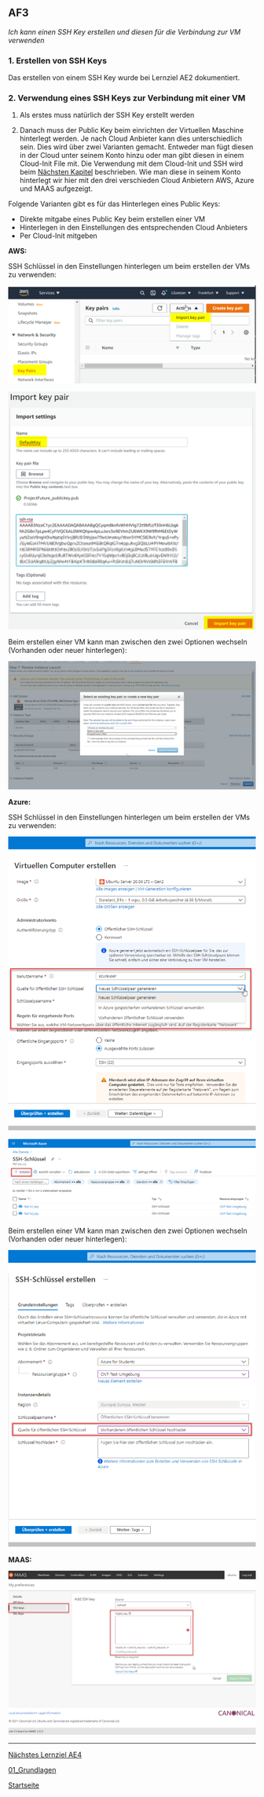 ## AF3
*Ich kann einen SSH Key erstellen und diesen für die Verbindung zur VM verwenden*

### 1. Erstellen von SSH Keys
Das erstellen von einem SSH Key wurde bei Lernziel AE2 dokumentiert.

### 2. Verwendung eines SSH Keys zur Verbindung mit einer VM
1. Als erstes muss natürlich der SSH Key erstellt werden

2. Danach muss der Public Key beim einrichten der Virtuellen Maschine hinterlegt werden. Je nach Cloud Anbieter kann dies unterschiedlich sein. Dies wird über zwei Varianten gemacht. Entweder man fügt diesen in der Cloud unter seinem Konto hinzu oder man gibt diesen in einem Cloud-Init File mit. Die Verwendung mit dem Cloud-Init und SSH wird beim [Nächsten Kapitel](https://github.com/ask-yo-girl-about-me/Project-Future/tree/main/02_Automatisierung) beschrieben. Wie man diese in seinem Konto hinterlegt wir hier mit den drei verschieden Cloud Anbietern AWS, Azure und MAAS aufgezeigt.

Folgende Varianten gibt es für das Hinterlegen eines Public Keys:
- Direkte mitgabe eines Public Key beim erstellen einer VM
- Hinterlegen in den Einstellungen des entsprechenden Cloud Anbieters
- Per Cloud-Init mitgeben

**AWS:**

SSH Schlüssel in den Einstellungen hinterlegen um beim erstellen der VMs zu verwenden:

![AE3_1](../00_Allgemein/images/01_Grundlage/AE3_1.png)

![AE3_2](../00_Allgemein/images/01_Grundlage/AE3_1.2.png)

Beim erstellen einer VM kann man zwischen den zwei Optionen wechseln (Vorhanden oder neuer hinterlegen):

![AE3_3](../00_Allgemein/images/01_Grundlage/AE3_1.3.png)

**Azure:**

SSH Schlüssel in den Einstellungen hinterlegen um beim erstellen der VMs zu verwenden:

![AF3_4](../00_Allgemein/images/01_Grundlage/AE3_2.png)

![AE3_5](../00_Allgemein/images/01_Grundlage/AE3_2.2.png)

Beim erstellen einer VM kann man zwischen den zwei Optionen wechseln (Vorhanden oder neuer hinterlegen):

![AE3_6](../00_Allgemein/images/01_Grundlage/AE3_2.3.png)

**MAAS:**

![AE3_3](../00_Allgemein/images/01_Grundlage/AE3_3.png)

___

[Nächstes Lernziel AE4](../01_Grundlage/AE4.md)

[01_Grundlagen](../01_Grundlage)

[Startseite](https://github.com/ask-yo-girl-about-me/Project-Future)